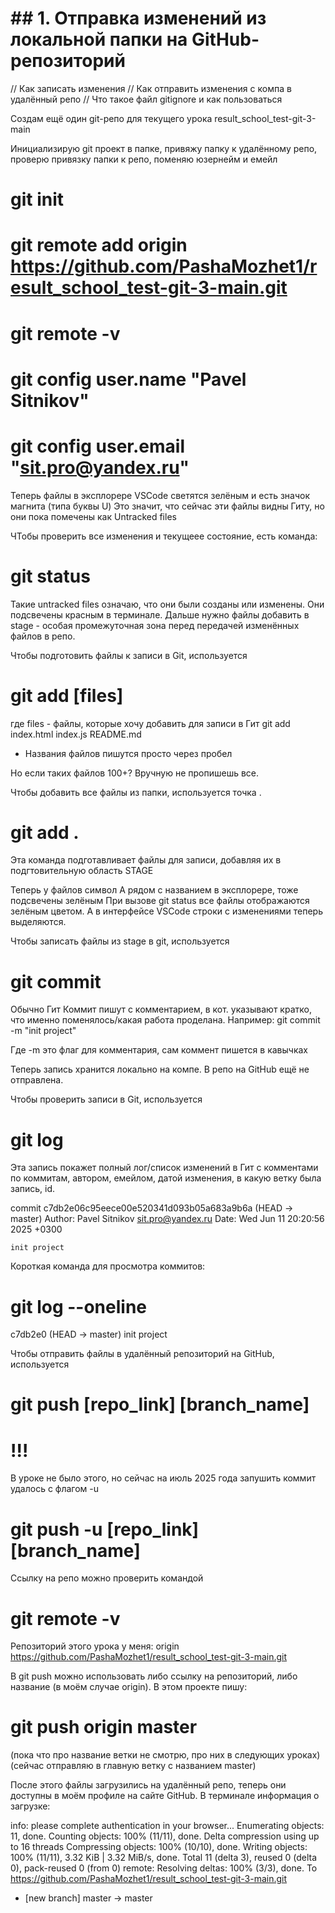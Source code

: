 # ## 1. Отправка изменений из локальной папки на GitHub-репозиторий

// Как записать изменения
// Как отправить изменения с компа в удалённый репо
// Что такое файл gitignore и как пользоваться

Создам ещё один git-репо для текущего урока
result_school_test-git-3-main

Инициализирую git проект в папке, привяжу папку к удалённому репо, проверю привязку папки к репо, поменяю юзернейм и емейл
# git init
# git remote add origin https://github.com/PashaMozhet1/result_school_test-git-3-main.git
# git remote -v
# git config user.name "Pavel Sitnikov"
# git config user.email "sit.pro@yandex.ru"



Теперь файлы в эксплорере VSCode светятся зелёным и есть значок магнита (типа буквы U)
Это значит, что сейчас эти файлы видны Гиту, но они пока помечены как Untracked files

ЧТобы проверить все изменения и текущеее состояние, есть команда:
# git status

Такие untracked files означаю, что они были созданы или изменены. Они подсвечены красным в терминале.
Дальше нужно файлы добавить в stage - особая промежуточная зона перед передачей изменённых файлов в репо.



Чтобы подготовить файлы к записи в Git, используется 
# git add [files]
где files - файлы, которые хочу добавить для записи в Гит
git add index.html index.js README.md
- Названия файлов пишутся просто через пробел

Но если таких файлов 100+? Вручную не пропишешь все.

Чтобы добавить все файлы из папки, используется точка .
# git add .

Эта команда подготавливает файлы для записи, добавляя их в подгтовительную область STAGE

Теперь у файлов символ A рядом с названием в эксплорере, тоже подсвечены зелёным
При вызове git status все файлы отображаются зелёным цветом.
А в интерфейсе VSCode строки с изменениями теперь выделяются.



Чтобы записать файлы из stage в git, используется 
# git commit
Обычно Гит Коммит пишут с комментарием, в кот. указывают кратко, что именно поменялось/какая работа проделана. Например:
git commit -m "init project"

Где -m это флаг для комментария, сам коммент пишется в кавычках

Теперь запись хранится локально на компе. В репо на GitHub ещё не отправлена.



Чтобы проверить записи в Git, используется 
# git log
Эта запись покажет полный лог/список изменений в Гит с комментами по коммитам, автором, емейлом, датой изменения, в какую ветку была запись, id.

commit c7db2e06c95eece00e520341d093b05a683a9b6a (HEAD -> master)
Author: Pavel Sitnikov <sit.pro@yandex.ru>
Date:   Wed Jun 11 20:20:56 2025 +0300

    init project

Короткая команда для просмотра коммитов:
# git log --oneline
c7db2e0 (HEAD -> master) init project




Чтобы отправить файлы в удалённый репозиторий на GitHub, используется
# git push [repo_link] [branch_name]

# !!!
В уроке не было этого, но сейчас на июль 2025 года запушить коммит удалось с флагом -u
# git push -u [repo_link] [branch_name]



Ссылку на репо можно проверить командой 
# git remote -v
Репозиторий этого урока у меня:
origin https://github.com/PashaMozhet1/result_school_test-git-3-main.git

В git push можно использовать либо ссылку на репозиторий, либо название (в моём случае origin).
В этом проекте пишу:
# git push origin master
(пока что про название ветки не смотрю, про них в следующих уроках)(сейчас отправляю в главную ветку с названием master)

После этого файлы загрузились на удалённый репо, теперь они доступны в моём профиле на сайте GitHub.
В терминале информация о загрузке:

info: please complete authentication in your browser...
Enumerating objects: 11, done.
Counting objects: 100% (11/11), done.
Delta compression using up to 16 threads
Compressing objects: 100% (10/10), done.
Writing objects: 100% (11/11), 3.32 KiB | 3.32 MiB/s, done.
Total 11 (delta 3), reused 0 (delta 0), pack-reused 0 (from 0)
remote: Resolving deltas: 100% (3/3), done.
To https://github.com/PashaMozhet1/result_school_test-git-3-main.git
 * [new branch]      master -> master